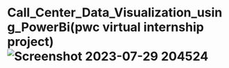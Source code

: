 # Call_Center_Data_Visualization_using_PowerBi(pwc virtual internship project) ![Screenshot 2023-07-29 204524](https://github.com/Prathamesh36/Call_Center_Data_Visualization_using_PowerBi/assets/65437511/3c0ee0cb-6f34-415b-8ece-bcdff05ac5b3)
